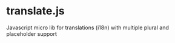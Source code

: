 translate.js
============

Javascript micro lib for translations (i18n) with multiple plural and placeholder support
